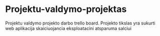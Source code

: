 # Projektu-valdymo-projektas
Projektu valdymo projekto darbo trello board. Projekto tikslas yra sukurti web aplikacija skaiciuojancia eksploatacini atsparuma salciui
